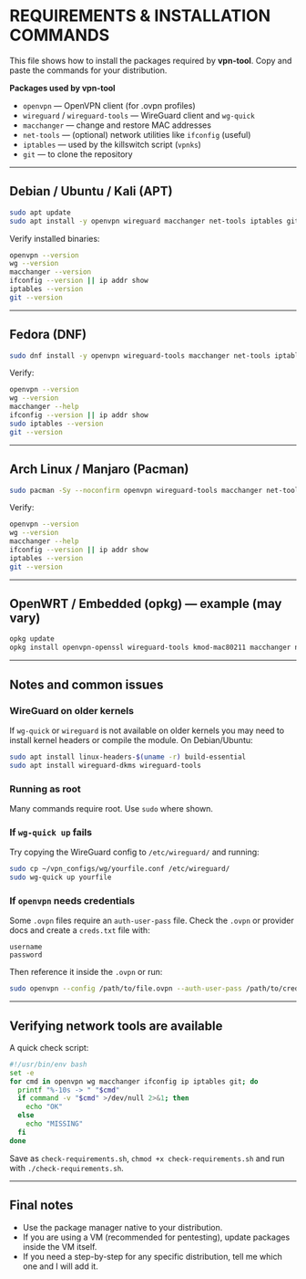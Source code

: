 # REQUIREMENTS & INSTALLATION COMMANDS

This file shows how to install the packages required by **vpn-tool**. Copy and paste the commands for your distribution.

**Packages used by vpn-tool**
- `openvpn` — OpenVPN client (for .ovpn profiles)  
- `wireguard` / `wireguard-tools` — WireGuard client and `wg-quick`  
- `macchanger` — change and restore MAC addresses  
- `net-tools` — (optional) network utilities like `ifconfig` (useful)  
- `iptables` — used by the killswitch script (`vpnks`)  
- `git` — to clone the repository

---

## Debian / Ubuntu / Kali (APT)
```bash
sudo apt update
sudo apt install -y openvpn wireguard macchanger net-tools iptables git
```

Verify installed binaries:
```bash
openvpn --version
wg --version
macchanger --version
ifconfig --version || ip addr show
iptables --version
git --version
```

---

## Fedora (DNF)
```bash
sudo dnf install -y openvpn wireguard-tools macchanger net-tools iptables git
```

Verify:
```bash
openvpn --version
wg --version
macchanger --help
ifconfig --version || ip addr show
sudo iptables --version
git --version
```

---

## Arch Linux / Manjaro (Pacman)
```bash
sudo pacman -Sy --noconfirm openvpn wireguard-tools macchanger net-tools iptables git
```

Verify:
```bash
openvpn --version
wg --version
macchanger --help
ifconfig --version || ip addr show
iptables --version
git --version
```

---

## OpenWRT / Embedded (opkg) — example (may vary)
```bash
opkg update
opkg install openvpn-openssl wireguard-tools kmod-mac80211 macchanger net-tools iptables git
```

---

## Notes and common issues

### WireGuard on older kernels
If `wg-quick` or `wireguard` is not available on older kernels you may need to install kernel headers or compile the module. On Debian/Ubuntu:
```bash
sudo apt install linux-headers-$(uname -r) build-essential
sudo apt install wireguard-dkms wireguard-tools
```

### Running as root
Many commands require root. Use `sudo` where shown.

### If `wg-quick up` fails
Try copying the WireGuard config to `/etc/wireguard/` and running:
```bash
sudo cp ~/vpn_configs/wg/yourfile.conf /etc/wireguard/
sudo wg-quick up yourfile
```

### If `openvpn` needs credentials
Some `.ovpn` files require an `auth-user-pass` file. Check the `.ovpn` or provider docs and create a `creds.txt` file with:
```
username
password
```
Then reference it inside the `.ovpn` or run:
```bash
sudo openvpn --config /path/to/file.ovpn --auth-user-pass /path/to/creds.txt
```

---

## Verifying network tools are available
A quick check script:
```bash
#!/usr/bin/env bash
set -e
for cmd in openvpn wg macchanger ifconfig ip iptables git; do
  printf "%-10s -> " "$cmd"
  if command -v "$cmd" >/dev/null 2>&1; then
    echo "OK"
  else
    echo "MISSING"
  fi
done
```
Save as `check-requirements.sh`, `chmod +x check-requirements.sh` and run with `./check-requirements.sh`.

---

## Final notes
- Use the package manager native to your distribution.  
- If you are using a VM (recommended for pentesting), update packages inside the VM itself.  
- If you need a step-by-step for any specific distribution, tell me which one and I will add it.
